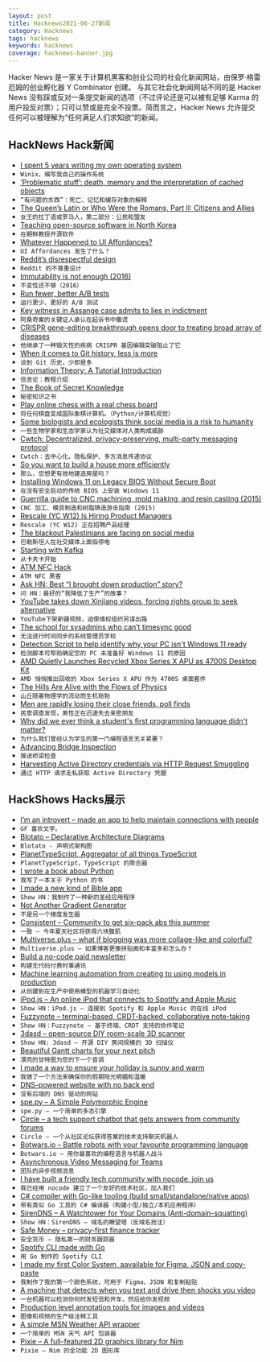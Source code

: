 ```yaml
---
layout: post
title: Hacknews2021-06-27新闻
category: Hacknews
tags: hacknews
keywords: hacknews
coverage: hacknews-banner.jpg
---
```


Hacker News 是一家关于计算机黑客和创业公司的社会化新闻网站，由保罗·格雷厄姆的创业孵化器 Y Combinator 创建。
与其它社会化新闻网站不同的是 Hacker News 没有踩或反对一条提交新闻的选项（不过评论还是可以被有足够 Karma 的用户投反对票）；只可以赞或是完全不投票。简而言之，Hacker News 允许提交任何可以被理解为“任何满足人们求知欲”的新闻。

## HackNews Hack新闻


- [I spent 5 years writing my own operating system](https://github.com/halfer53/winix)
- `Winix，编写我自己的操作系统`
- [‘Problematic stuff’: death, memory and the interpretation of cached objects](https://www.cambridge.org/core/journals/antiquity/article/problematic-stuff-death-memory-and-the-interpretation-of-cached-objects/FEFB14E4C357F336710BA78CF27048AF)
- `“有问题的东西”：死亡、记忆和缓存对象的解释`
- [The Queen’s Latin or Who Were the Romans, Part II: Citizens and Allies](https://acoup.blog/2021/06/25/collections-the-queens-latin-or-who-were-the-romans-part-ii-citizens-and-allies/)
- `女王的拉丁语或罗马人，第二部分：公民和盟友`
- [Teaching open-source software in North Korea](https://izbicki.me/blog/teaching-open-source-in-north-korea.html)
- `在朝鲜教授开源软件`
- [Whatever Happened to UI Affordances?](https://shkspr.mobi/blog/2021/06/whatever-happened-to-ui-affordances/)
- `UI Affordances 发生了什么？`
- [Reddit’s disrespectful design](https://ognjen.io/reddits-disrespectful-design/)
- `Reddit 的不尊重设计`
- [Immutability is not enough (2016)](https://codewords.recurse.com/issues/six/immutability-is-not-enough)
- `不变性还不够（2016）`
- [Run fewer, better A/B tests](https://edoconti.medium.com/offline-policy-evaluation-run-fewer-better-a-b-tests-60ce8f93fa15)
- `运行更少、更好的 A/B 测试`
- [Key witness in Assange case admits to lies in indictment](https://stundin.is/grein/13627/key-witness-in-assange-case-admits-to-lies-in-indictment/)
- `阿桑奇案的关键证人承认在起诉书中撒谎`
- [CRISPR gene-editing breakthrough opens door to treating broad array of diseases](https://www.npr.org/sections/health-shots/2021/06/26/1009817539/he-inherited-a-devastating-disease-a-crispr-gene-editing-breakthrough-stopped-it)
- `他继承了一种毁灭性的疾病 CRISPR 基因编辑突破阻止了它`
- [When it comes to Git history, less is more](https://brennan.io/2021/06/15/git-less-is-more/)
- `谈到 Git 历史，少即是多`
- [Information Theory: A Tutorial Introduction](https://arxiv.org/abs/1802.05968)
- `信息论：教程介绍`
- [The Book of Secret Knowledge](https://github.com/trimstray/the-book-of-secret-knowledge)
- `秘密知识之书`
- [Play online chess with a real chess board](https://github.com/karayaman/Play-online-chess-with-real-chess-board)
- `将任何棋盘变成国际象棋计算机。（Python/计算机视觉）`
- [Some biologists and ecologists think social media is a risk to humanity](https://www.vox.com/recode/2021/6/26/22550981/carl-bergstrom-joe-bak-coleman-biologists-ecologists-social-media-risk-humanity-research-academics)
- `一些生物学家和生态学家认为社交媒体对人类构成威胁`
- [Cwtch: Decentralized, privacy-preserving, multi-party messaging protocol](https://cwtch.im/)
- `Cwtch：去中心化、隐私保护、多方消息传递协议`
- [So you want to build a house more efficiently](https://austinvernon.eth.link/blog/construction.html)
- `那么，您想更有效地建造房屋吗？`
- [Installing Windows 11 on Legacy BIOS Without Secure Boot](https://allthings.how/how-to-install-windows-11-on-legacy-bios-without-secure-boot-or-tpm-2-0/)
- `在没有安全启动的传统 BIOS 上安装 Windows 11`
- [Guerrilla guide to CNC machining, mold making, and resin casting (2015)](https://lcamtuf.coredump.cx/gcnc/)
- `CNC 加工、模具制造和树脂铸造游击指南 (2015)`
- [Rescale (YC W12) Is Hiring Product Managers](https://jobs.lever.co/rescale/399a7fc1-8318-49fa-a73d-3a1eb7a50c3b?lever-origin=applied&lever-source%5B%5D=Hacker%20News)
- `Rescale (YC W12) 正在招聘产品经理`
- [The blackout Palestinians are facing on social media](https://restofworld.org/2021/palestine-social-media-silence/2)
- `巴勒斯坦人在社交媒体上面临停电`
- [Starting with Kafka](https://blog.tinybird.co/2021/06/25/starting-with-kafka/)
- `从卡夫卡开始`
- [ATM NFC Hack](https://www.wired.com/story/atm-hack-nfc-bugs-point-of-sale/)
- `ATM NFC 黑客`
- [Ask HN: Best “I brought down production” story?](item?id=27644387)
- `问 HN：最好的“我降低了生产”的故事？`
- [YouTube takes down Xinjiang videos, forcing rights group to seek alternative](https://www.reuters.com/technology/exclusive-youtube-takes-down-xinjiang-videos-forces-rights-group-seek-2021-06-25/)
- `YouTube下架新疆视频，迫使维权组织另谋出路`
- [The school for sysadmins who can’t timesync good](https://libertysys.com.au/2016/09/the-school-for-sysadmins-who-cant-timesync-good-and-wanna-learn-to-do-other-stuff-good-too-part-1-the-problem-with-ntp/)
- `无法进行时间同步的系统管理员学校`
- [Detection Script to help identify why your PC isn't Windows 11 ready](https://github.com/rcmaehl/WhyNotWin11)
- `检测脚本可帮助确定您的 PC 未准备好 Windows 11 的原因`
- [AMD Quietly Launches Recycled Xbox Series X APU as 4700S Desktop Kit](https://www.tomshardware.com/news/amd-launches-recycled-xbox-series-x-apu-4700s-desktop-kit)
- `AMD 悄悄推出回收的 Xbox Series X APU 作为 4700S 桌面套件`
- [The Hills Are Alive with the Flows of Physics](https://www.nytimes.com/2021/06/24/science/hills-creep-lasers.html)
- `山丘随着物理学的流动而生机勃勃`
- [Men are rapidly losing their close friends, poll finds](https://theweek.com/us/1001987/men-losing-close-friends)
- `民意调查发现，男性正在迅速失去亲密朋友`
- [Why did we ever think a student's first programming language didn't matter?](https://m-cacm.acm.org/blogs/blog-cacm/253393-why-did-we-ever-think-the-first-programming-language-didnt-matter/fulltext)
- `为什么我们曾经认为学生的第一门编程语言无关紧要？`
- [Advancing Bridge Inspection](https://insideunmannedsystems.com/advancing%E2%80%A8-bridge-inspection/)
- `推进桥梁检查`
- [Harvesting Active Directory credentials via HTTP Request Smuggling](https://tij.me/blog/harvesting-active-directory-credentials-via-http-request-smuggling/?utm_source=bengtan&utm_medium=email)
- `通过 HTTP 请求走私获取 Active Directory 凭据`


## HackShows Hacks展示

- [ I’m an introvert – made an app to help maintain connections with people](http://cq.mtc.dev)
- `GF 喜欢文字。`
- [ Blotato – Declarative Architecture Diagrams](https://app.blotato.com/demo)
- `Blotato - 声明式架构图`
- [ PlanetTypeScript, Aggregator of all things TypeScript](http://www.planettypescript.com/)
- `PlanetTypeScript，TypeScript 的聚合器`
- [ I wrote a book about Python](https://pragprog.com/titles/dmpython/intuitive-python/)
- `我写了一本关于 Python 的书`
- [ I made a new kind of Bible app](https://sparkbible.com)
- `Show HN：我制作了一种新的圣经应用程序`
- [ Not Another Gradient Generator](https://doodad.dev/gradient-generator)
- `不是另一个梯度发生器`
- [ Consistent – Community to get six-pack abs this summer](http://consistent.fit/)
- `一致 – 今年夏天社区将获得六块腹肌`
- [ Multiverse.plus – what if blogging was more collage-like and colorful?](https://multiverse.plus/)
- `Multiverse.plus – 如果博客更像拼贴画和丰富多彩怎么办？`
- [ Build a no-code paid newsletter](https://diynewsletter.com/)
- `构建无代码付费时事通讯`
- [ Machine learning automation from creating to using models in production](https://github.com/nidhaloff/igel/tree/v0.4.0)
- `从创建到在生产中使用模型的机器学习自动化`
- [ iPod.js – An online iPod that connects to Spotify and Apple Music](https://tannerv.com/ipod)
- `Show HN：iPod.js – 连接到 Spotify 和 Apple Music 的在线 iPod`
- [ Fuzzynote – terminal-based, CRDT-backed, collaborative note-taking](https://github.com/Sambigeara/fuzzynote)
- `Show HN：Fuzzynote – 基于终端、CRDT 支持的协作笔记`
- [ 3dasd – open-source DIY room-scale 3D scanner](https://3dasd.com/)
- `Show HN: 3dasd – 开源 DIY 房间规模的 3D 扫描仪`
- [ Beautiful Gantt charts for your next pitch](https://www.gantt.io/)
- `漂亮的甘特图为您的下一个音调`
- [ I made a way to ensure your holiday is sunny and warm](https://followtheweather.net/)
- `我做了一个方法来确保你的假期阳光明媚和温暖`
- [ DNS-powered website with no back end](https://companydirectory.uk/barclays.co.uk/contact-information)
- `没有后端的 DNS 驱动的网站`
- [ spe.py – A Simple Polymorphic Engine](https://github.com/0x5FC3/spe.py)
- `spe.py – 一个简单的多态引擎`
- [ Circle – a tech support chatbot that gets answers from community forums](https://www.circle.sh)
- `Circle – 一个从社区论坛获得答案的技术支持聊天机器人`
- [ Botwars.io – Battle robots with your favourite programming language](https://botwars.io)
- `Botwars.io – 用你最喜欢的编程语言与机器人战斗`
- [ Asynchronous Video Messaging for Teams](https://birdslate.com/)
- `团队的异步视频消息`
- [ I have built a friendly tech community with nocode, join us](https://wesna.club)
- `我已经用 nocode 建立了一个友好的技术社区，加入我们`
- [ C# compiler with Go-like tooling (build small/standalone/native apps)](https://github.com/MichalStrehovsky/bflat)
- `带有类似 Go 工具的 C# 编译器（构建小型/独立/本机应用程序）`
- [ SirenDNS – A Watchtower for Your Domains (Anti-domain-squatting)](https://sirendns.com)
- `Show HN：SirenDNS – 域名的瞭望塔（反域名抢注）`
- [ Safe Money – privacy-first finance tracker](https://safeapps.io/)
- `安全货币 – 隐私第一的财务跟踪器`
- [ Spotify CLI made with Go](https://github.com/brianstrauch/spotify-cli)
- `用 Go 制作的 Spotify CLI`
- [ I made my first Color System, aavailable for Figma, JSON and copy-paste](https://www.figma.com/community/file/990383601835254741?preview=fullscreen)
- `我制作了我的第一个颜色系统，可用于 Figma、JSON 和复制粘贴`
- [ A machine that detects when you text and drive then shocks you video](https://www.youtube.com/watch?v=sU9WBr3ckrU)
- `一台机器可以检测你何时发短信和开车，然后给你发视频`
- [ Production level annotation tools for images and videos](https://github.com/DeNA/nota)
- `图像和视频的生产级注释工具`
- [ A simple MSN Weather API wrapper](https://github.com/wgumenyuk/msn-weather)
- `一个简单的 MSN 天气 API 包装器`
- [ Pixie – A full-featured 2D graphics library for Nim](https://www.youtube.com/watch?v=8acDfUIwLnk)
- `Pixie – Nim 的全功能 2D 图形库`

